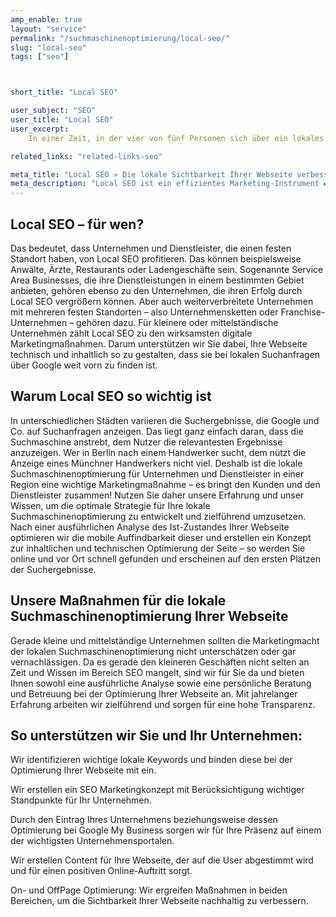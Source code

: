 ```yaml
---
amp_enable: true
layout: "service"
permalink: "/suchmaschinenoptimierung/local-seo/"
slug: "local-seo"
tags: ["seo"]



short_title: "Local SEO"

user_subject: "SEO"
user_title: "Local SEO"
user_excerpt: 
    In einer Zeit, in der vier von fünf Personen sich über ein lokales Geschäft oder einen Dienstleister im Internet informieren, bevor sie es tatsächlich aufsuchen, ist die regionale Online-Präsenz eines Unternehmens besonders wichtig. Lokale Suchmaschinenoptimierung zielt darauf ab, dass eine Webseite in einem bestimmten geografischen Bereich eine hohe Platzierung für relevante Suchanfragen oder Keywords generiert. 

related_links: "related-links-seo"

meta_title: "Local SEO » Die lokale Sichtbarkeit Ihrer Webseite verbessern"
meta_description: "Local SEO ist ein effizientes Marketing-Instrument ► Wir bringen Ihre Webseite auf die erste Seite für lokale Suchanfragen! Hier zum kostenlosen Erstgespräch ✓"
---
```


## Local SEO – für wen? 
Das bedeutet, dass Unternehmen und Dienstleister, die einen festen Standort haben, von Local SEO profitieren. Das können beispielsweise Anwälte, Ärzte, Restaurants oder Ladengeschäfte sein. Sogenannte Service Area Businesses, die ihre Dienstleistungen in einem bestimmten Gebiet anbieten, gehören ebenso zu den Unternehmen, die ihren Erfolg durch Local SEO vergrößern können. Aber auch weiterverbreitete Unternehmen mit mehreren festen Standorten – also Unternehmensketten oder Franchise-Unternehmen – gehören dazu.
Für kleinere oder mittelständische Unternehmen zählt Local SEO zu den wirksamsten digitale Marketingmaßnahmen. Darum unterstützen wir Sie dabei, Ihre Webseite technisch und inhaltlich so zu gestalten, dass sie bei lokalen Suchanfragen über Google weit vorn zu finden ist. 

## Warum Local SEO so wichtig ist
In unterschiedlichen Städten variieren die Suchergebnisse, die Google und Co. auf Suchanfragen anzeigen. Das liegt ganz einfach daran, dass die Suchmaschine anstrebt, dem Nutzer die relevantesten Ergebnisse anzuzeigen. Wer in Berlin nach einem Handwerker sucht, dem nützt die Anzeige eines Münchner Handwerkers nicht viel. Deshalb ist die lokale Suchmaschinenoptimierung für Unternehmen und Dienstleister in einer Region eine wichtige Marketingmaßnahme – es bringt den Kunden und den Dienstleister zusammen! 
Nutzen Sie daher unsere Erfahrung und unser Wissen, um die optimale Strategie für Ihre lokale Suchmaschinenoptimierung zu entwickelt und zielführend umzusetzen. Nach einer ausführlichen Analyse des Ist-Zustandes Ihrer Webseite optimieren wir die mobile Auffindbarkeit dieser und erstellen ein Konzept zur inhaltlichen und technischen Optimierung der Seite – so werden Sie online und vor Ort schnell gefunden und erscheinen auf den ersten Plätzen der Suchergebnisse. 

## Unsere Maßnahmen für die lokale Suchmaschinenoptimierung Ihrer Webseite
Gerade kleine und mittelständige Unternehmen sollten die Marketingmacht der lokalen Suchmaschinenoptimierung nicht unterschätzen oder gar vernachlässigen. Da es gerade den kleineren Geschäften nicht selten an Zeit und Wissen im Bereich SEO mangelt, sind wir für Sie da und bieten Ihnen sowohl eine ausführliche Analyse sowie eine persönliche Beratung und Betreuung bei der Optimierung Ihrer Webseite an. Mit jahrelanger Erfahrung arbeiten wir zielführend und sorgen für eine hohe Transparenz. 

## So unterstützen wir Sie und Ihr Unternehmen: 
Wir identifizieren wichtige lokale Keywords und binden diese bei der Optimierung Ihrer Webseite mit ein.

Wir erstellen ein SEO Marketingkonzept mit Berücksichtigung wichtiger Standpunkte für Ihr Unternehmen.

Durch den Eintrag Ihres Unternehmens beziehungsweise dessen Optimierung bei Google My Business sorgen wir für Ihre Präsenz auf einem der wichtigsten Unternehmensportalen.  

Wir erstellen Content für Ihre Webseite, der auf die User abgestimmt wird und für einen positiven Online-Auftritt sorgt. 

On- und OffPage Optimierung: Wir ergreifen Maßnahmen in beiden Bereichen, um die Sichtbarkeit Ihrer Webseite nachhaltig zu verbessern. 

